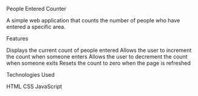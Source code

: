 People Entered Counter

A simple web application that counts the number of people who have entered a specific area.

Features

Displays the current count of people entered
Allows the user to increment the count when someone enters
Allows the user to decrement the count when someone exits
Resets the count to zero when the page is refreshed

Technologies Used

HTML
CSS
JavaScript
